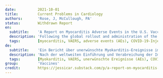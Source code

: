 ```yaml
---
date:          2021-10-01
title:         Current Problems in Cardiology
authors:       'Rose, J, McCullough, PA'
status:        Withdrawn Report
en:
  subtitle:    'A Report on Myocarditis Adverse Events in the U.S. Vaccine Adverse Events Reporting System (VAERS) in Association with COVID-19 Injectable Biological Products'
  description: 'Following the global rollout and administration of the Pfizer Inc./BioNTech BNT162b2 and Moderna mRNA-1273 vaccines on December 17, 2020, in the United States, and of the Janssen Ad26.COV2.S product on April 1st, 2021, in an unprecedented manner, hundreds of thousands of individuals have reported adverse events (AEs) using the Vaccine Adverse Events Reports System (VAERS). We used VAERS data to examine cardiac AEs, primarily myocarditis, reported following injection of the first or second dose of the COVID-19 injectable products. Myocarditis rates reported in VAERS were significantly higher in youths between the ages of 13 to 23 (p<0.0001) with ∼80% occurring in males. Within 8 weeks of the public offering of COVID-19 products to the 12-15-year-old age group, we found 19 times the expected number of myocarditis cases in the vaccination volunteers over background myocarditis rates for this age group. In addition, a 5-fold increase in myocarditis rate was observed subsequent to dose 2 as opposed to dose 1 in 15-year-old males. A total of 67% of all cases occurred with BNT162b2. Of the total myocarditis AE reports, 6 individuals died (1.1%) and of these, 2 were under 20 years of age - 1 was 13. These findings suggest a markedly higher risk for myocarditis subsequent to COVID-19 injectable product use than for other known vaccines, and this is well above known background rates for myocarditis. COVID-19 injectable products are novel and have a genetic, pathogenic mechanism of action causing uncontrolled expression of SARS-CoV-2 spike protein within human cells. When you combine this fact with the temporal relationship of AE occurrence and reporting, biological plausibility of cause and effect, and the fact that these data are internally and externally consistent with emerging sources of clinical data, it supports a conclusion that the COVID-19 biological products are deterministic for the myocarditis cases observed after injection. >>This article [https://doi.org/10.1016/j.cpcardiol.2021.101011] has been withdrawn at the request of the author(s) and/or editor. The Publisher apologizes for any inconvenience this may cause. The full Elsevier Policy on Article Withdrawal can be found at http://www.elsevier.com/locate/withdrawalpolicy.'
  tags:        [myocarditis, VAERS, adverse events (AEs), COVID-19-Injection-Related Myocarditis (CIRM)]
de:
  subtitle:    'Ein Bericht über unerwünschte Myokarditis-Ereignisse im U.S. Vaccine Adverse Events Reporting System (VAERS) in Verbindung mit COVID-19 injizierbaren biologischen Produkten'
  description: 'Nach der weltweiten Einführung und Verabreichung der Impfstoffe Pfizer Inc./BioNTech BNT162b2 und Moderna mRNA-1273 am 17. Dezember 2020 in den Vereinigten Staaten und des Janssen-Produkts Ad26.COV2.S am 1. April 2021 haben Hunderttausende von Personen über das Vaccine Adverse Events Reports System (VAERS) unerwünschte Ereignisse (AEs) gemeldet, die in dieser Form noch nie aufgetreten sind. Wir haben die VAERS-Daten verwendet, um kardiale Nebenwirkungen, vor allem Myokarditis, zu untersuchen, die nach der Injektion der ersten oder zweiten Dosis der injizierbaren COVID-19-Produkte gemeldet wurden. Die in VAERS gemeldeten Myokarditis-Raten waren bei Jugendlichen im Alter von 13 bis 23 Jahren signifikant höher (p<0,0001), wobei ∼80 % bei Männern auftraten. Innerhalb von 8 Wochen nach dem öffentlichen Angebot von COVID-19-Produkten für die Altersgruppe der 12- bis 15-Jährigen fanden wir bei den geimpften Probanden das 19-fache der erwarteten Anzahl von Myokarditisfällen im Vergleich zu den Hintergrundraten für Myokarditis in dieser Altersgruppe. Darüber hinaus wurde bei den 15-jährigen Männern nach der zweiten Dosis ein 5-facher Anstieg der Myokarditisrate gegenüber der ersten Dosis beobachtet. Insgesamt 67 % aller Fälle traten unter BNT162b2 auf. Von den insgesamt gemeldeten Myokarditis-Fällen starben 6 Personen (1,1 %), von denen 2 unter 20 Jahre alt waren - 1 war 13 Jahre alt. Diese Ergebnisse deuten auf ein deutlich höheres Myokarditis-Risiko nach der Verabreichung von COVID-19-Injektionspräparaten hin als bei anderen bekannten Impfstoffen, und dies liegt weit über den bekannten Hintergrundraten für Myokarditis. Die injizierbaren COVID-19-Produkte sind neu und haben einen genetischen, pathogenen Wirkmechanismus, der eine unkontrollierte Expression des SARS-CoV-2-Spike-Proteins in menschlichen Zellen bewirkt. Kombiniert man diese Tatsache mit dem zeitlichen Zusammenhang des Auftretens von SARS und der Berichterstattung, der biologischen Plausibilität von Ursache und Wirkung und der Tatsache, dass diese Daten intern und extern mit neuen Quellen klinischer Daten übereinstimmen, kann man zu dem Schluss kommen, dass die biologischen COVID-19-Produkte für die nach der Injektion beobachteten Myokarditis-Fälle ausschlaggebend sind. >>Dieser Artikel [https://doi.org/10.1016/j.cpcardiol.2021.101011] wurde auf Wunsch des Autors/der Autoren und/oder des Herausgebers zurückgezogen. Der Verlag entschuldigt sich für die damit verbundenen Unannehmlichkeiten. Die vollständige Elsevier-Richtlinie zur Rücknahme von Artikeln finden Sie unter http://www.elsevier.com/locate/withdrawalpolicy.<<' 
  tags:        [Myokarditis, VAERS, unerwünschte Ereignisse (AEs), COVID-19-Injektionsbedingte Myokarditis (CIRM)]
group:         'Vaccines'
credit:        https://jessicar.substack.com/p/a-report-on-myocarditis-adverse-events
---
```

